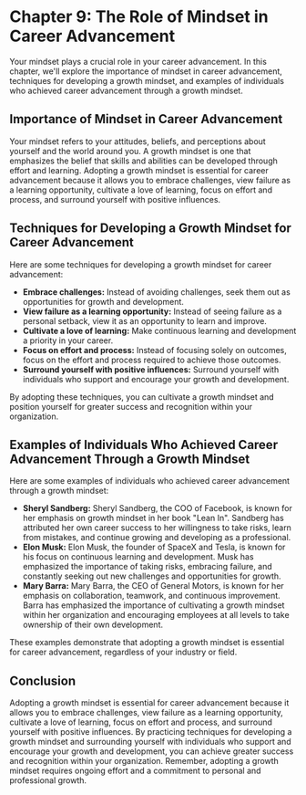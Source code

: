 Chapter 9: The Role of Mindset in Career Advancement
====================================================

Your mindset plays a crucial role in your career advancement. In this chapter, we'll explore the importance of mindset in career advancement, techniques for developing a growth mindset, and examples of individuals who achieved career advancement through a growth mindset.

Importance of Mindset in Career Advancement
-------------------------------------------

Your mindset refers to your attitudes, beliefs, and perceptions about yourself and the world around you. A growth mindset is one that emphasizes the belief that skills and abilities can be developed through effort and learning. Adopting a growth mindset is essential for career advancement because it allows you to embrace challenges, view failure as a learning opportunity, cultivate a love of learning, focus on effort and process, and surround yourself with positive influences.

Techniques for Developing a Growth Mindset for Career Advancement
-----------------------------------------------------------------

Here are some techniques for developing a growth mindset for career advancement:

* **Embrace challenges:** Instead of avoiding challenges, seek them out as opportunities for growth and development.
* **View failure as a learning opportunity:** Instead of seeing failure as a personal setback, view it as an opportunity to learn and improve.
* **Cultivate a love of learning:** Make continuous learning and development a priority in your career.
* **Focus on effort and process:** Instead of focusing solely on outcomes, focus on the effort and process required to achieve those outcomes.
* **Surround yourself with positive influences:** Surround yourself with individuals who support and encourage your growth and development.

By adopting these techniques, you can cultivate a growth mindset and position yourself for greater success and recognition within your organization.

Examples of Individuals Who Achieved Career Advancement Through a Growth Mindset
--------------------------------------------------------------------------------

Here are some examples of individuals who achieved career advancement through a growth mindset:

* **Sheryl Sandberg:** Sheryl Sandberg, the COO of Facebook, is known for her emphasis on growth mindset in her book "Lean In". Sandberg has attributed her own career success to her willingness to take risks, learn from mistakes, and continue growing and developing as a professional.
* **Elon Musk:** Elon Musk, the founder of SpaceX and Tesla, is known for his focus on continuous learning and development. Musk has emphasized the importance of taking risks, embracing failure, and constantly seeking out new challenges and opportunities for growth.
* **Mary Barra:** Mary Barra, the CEO of General Motors, is known for her emphasis on collaboration, teamwork, and continuous improvement. Barra has emphasized the importance of cultivating a growth mindset within her organization and encouraging employees at all levels to take ownership of their own development.

These examples demonstrate that adopting a growth mindset is essential for career advancement, regardless of your industry or field.

Conclusion
----------

Adopting a growth mindset is essential for career advancement because it allows you to embrace challenges, view failure as a learning opportunity, cultivate a love of learning, focus on effort and process, and surround yourself with positive influences. By practicing techniques for developing a growth mindset and surrounding yourself with individuals who support and encourage your growth and development, you can achieve greater success and recognition within your organization. Remember, adopting a growth mindset requires ongoing effort and a commitment to personal and professional growth.
